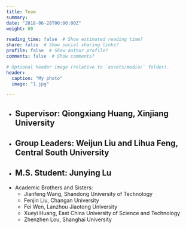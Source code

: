 ```yaml
---
title: Team
summary: 
date: "2018-06-28T00:00:00Z"
weight: 80

reading_time: false  # Show estimated reading time?
share: false  # Show social sharing links?
profile: false  # Show author profile?
comments: false  # Show comments?

# Optional header image (relative to `assets/media/` folder).
header:
  caption: "My photo"
  image: "1.jpg"

---
```

- Supervisor: Qiongxiang Huang, Xinjiang University
  --
- Group Leaders: Weijun Liu and Lihua Feng, Central South University
  -- 
- M.S. Student: Junying Lu
  --
- Academic Brothers and Sisters: 
  - Jianfeng Wang, Shandong University of Technology
  - Fenjin Liu, Changan University
  - Fei Wen, Lanzhou Jiaotong University
  - Xueyi Huang, East China University of Science and Technology
  - Zhenzhen Lou, Shanghai University
